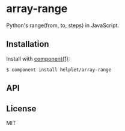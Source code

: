 
# array-range

  Python's range(from, to, steps) in JavaScript.

## Installation

  Install with [component(1)](http://component.io):

    $ component install helplet/array-range

## API



## License

  MIT
